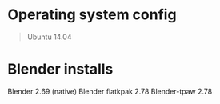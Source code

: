 Operating system config
============

>Ubuntu 14.04

Blender installs 
============

Blender 2.69 (native)
Blender flatkpak 2.78
Blender-tpaw 2.78
